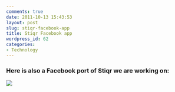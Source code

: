 ```yaml
---
comments: true
date: 2011-10-13 15:43:53
layout: post
slug: stiqr-facebook-app
title: Stiqr Facebook app
wordpress_id: 62
categories:
- Technology
---
```


### Here is also a Facebook port of Stiqr we are working on:




![](http://c547778.r78.cf2.rackcdn.com/marketplace/3703/stickers/1318520815Picture-1.jpg)
